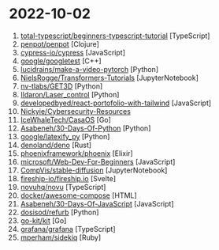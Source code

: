 # 2022-10-02

1. [total-typescript/beginners-typescript-tutorial](https://github.com/total-typescript/beginners-typescript-tutorial "An interactive TypeScript tutorial for beginners") [TypeScript]
2. [penpot/penpot](https://github.com/penpot/penpot "Penpot - The Open-Source design & prototyping platform") [Clojure]
3. [cypress-io/cypress](https://github.com/cypress-io/cypress "Fast, easy and reliable testing for anything that runs in a browser.") [JavaScript]
4. [google/googletest](https://github.com/google/googletest "GoogleTest - Google Testing and Mocking Framework") [C++]
5. [lucidrains/make-a-video-pytorch](https://github.com/lucidrains/make-a-video-pytorch "Implementation of Make-A-Video, new SOTA text to video generator from Meta AI, in Pytorch") [Python]
6. [NielsRogge/Transformers-Tutorials](https://github.com/NielsRogge/Transformers-Tutorials "This repository contains demos I made with the Transformers library by HuggingFace.") [JupyterNotebook]
7. [nv-tlabs/GET3D](https://github.com/nv-tlabs/GET3D "") [Python]
8. [Ildaron/Laser_control](https://github.com/Ildaron/Laser_control "Open-Source Laser for control mosquito, weed, and pest") [Python]
9. [developedbyed/react-portofolio-with-tailwind](https://github.com/developedbyed/react-portofolio-with-tailwind "") [JavaScript]
10. [Nickyie/Cybersecurity-Resources](https://github.com/Nickyie/Cybersecurity-Resources "A Library of various cybersecurity resources") 
11. [IceWhaleTech/CasaOS](https://github.com/IceWhaleTech/CasaOS "CasaOS - A simple, easy-to-use, elegant open-source Home Cloud system.") [Go]
12. [Asabeneh/30-Days-Of-Python](https://github.com/Asabeneh/30-Days-Of-Python "30 days of Python programming challenge is a step-by-step guide to learn the Python programming language in 30 days. This challenge may take more than100 days, follow your own pace.") [Python]
13. [google/latexify_py](https://github.com/google/latexify_py "Generates LaTeX math description from Python functions.") [Python]
14. [denoland/deno](https://github.com/denoland/deno "A modern runtime for JavaScript and TypeScript.") [Rust]
15. [phoenixframework/phoenix](https://github.com/phoenixframework/phoenix "Peace of mind from prototype to production") [Elixir]
16. [microsoft/Web-Dev-For-Beginners](https://github.com/microsoft/Web-Dev-For-Beginners "24 Lessons, 12 Weeks, Get Started as a Web Developer") [JavaScript]
17. [CompVis/stable-diffusion](https://github.com/CompVis/stable-diffusion "A latent text-to-image diffusion model") [JupyterNotebook]
18. [fireship-io/fireship.io](https://github.com/fireship-io/fireship.io "Build and ship your app faster https://fireship.io") [Svelte]
19. [novuhq/novu](https://github.com/novuhq/novu "🚀 The open-source notifications infrastructure. A fully-featured microservice to send SMS, E-mail, Slack and Push notifications. Embeddable notification center for React with real-time updates, content management, and much more...") [TypeScript]
20. [docker/awesome-compose](https://github.com/docker/awesome-compose "Awesome Docker Compose samples") [HTML]
21. [Asabeneh/30-Days-Of-JavaScript](https://github.com/Asabeneh/30-Days-Of-JavaScript "30 days of JavaScript programming challenge is a step-by-step guide to learn JavaScript programming language in 30 days. This challenge may take more than 100 days, please just follow your own pace.") [JavaScript]
22. [dosisod/refurb](https://github.com/dosisod/refurb "A tool for refurbishing and modernizing Python codebases") [Python]
23. [go-kit/kit](https://github.com/go-kit/kit "A standard library for microservices.") [Go]
24. [grafana/grafana](https://github.com/grafana/grafana "The open and composable observability and data visualization platform. Visualize metrics, logs, and traces from multiple sources like Prometheus, Loki, Elasticsearch, InfluxDB, Postgres and many more.") [TypeScript]
25. [mperham/sidekiq](https://github.com/mperham/sidekiq "Simple, efficient background processing for Ruby") [Ruby]
